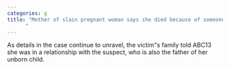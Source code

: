 ```yaml
---
categories: g
title: "Mother of slain pregnant woman says she died because of someones selfishness amid suspect arrest
      "
---
```

As details in the case continue to unravel, the victim"s family told ABC13 she was in a relationship with the suspect, who is also the father of her unborn child. 
      